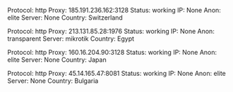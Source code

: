 Protocol: http
Proxy: 185.191.236.162:3128
Status: working
IP: None
Anon: elite
Server: None
Country: Switzerland

Protocol: http
Proxy: 213.131.85.28:1976
Status: working
IP: None
Anon: transparent
Server: mikrotik
Country: Egypt

Protocol: http
Proxy: 160.16.204.90:3128
Status: working
IP: None
Anon: elite
Server: None
Country: Japan

Protocol: http
Proxy: 45.14.165.47:8081
Status: working
IP: None
Anon: elite
Server: None
Country: Bulgaria

